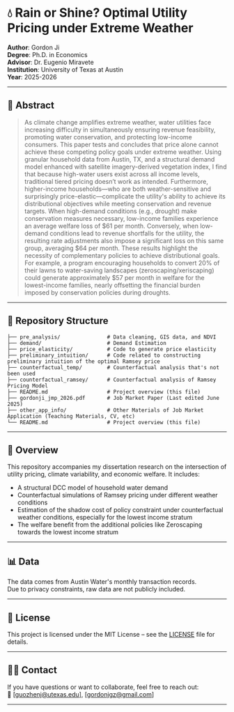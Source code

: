 # 💧 Rain or Shine? Optimal Utility Pricing under Extreme Weather

**Author**: Gordon Ji  
**Degree**: Ph.D. in Economics  
**Advisor**: Dr. Eugenio Miravete  
**Institution**: University of Texas at Austin  
**Year**: 2025-2026


---

## 📄 Abstract

> As climate change amplifies extreme weather, water utilities face increasing difficulty in simultaneously ensuring revenue feasibility, promoting water conservation, and protecting low-income consumers.
> This paper tests and concludes that price alone cannot achieve these competing policy goals under extreme weather.
> Using granular household data from Austin, TX, and a structural demand model enhanced with satellite imagery-derived vegetation index, I find that because high-water users exist across all income levels, traditional tiered pricing doesn’t work as intended.
> Furthermore, higher-income households—who are both weather-sensitive and surprisingly price-elastic—complicate the utility's ability to achieve its distributional objectives while meeting conservation and revenue targets.
> When high-demand conditions (e.g., drought) make conservation measures necessary, low-income families experience an average welfare loss of $61 per month. Conversely, when low-demand conditions lead to revenue shortfalls for the utility, the resulting rate adjustments also impose a significant loss on this same group, averaging $64 per month.
> These results highlight the necessity of complementary policies to achieve distributional goals.
> For example, a program encouraging households to convert 20% of their lawns to water-saving landscapes (zeroscaping/xeriscaping) could generate approximately $57 per month in welfare for the lowest-income families, nearly offsetting the financial burden imposed by conservation policies during droughts.

---
## 📂 Repository Structure

```text
├── pre_analysis/               # Data cleaning, GIS data, and NDVI
├── demand/                     # Demand Estimation
├── price_elasticity/           # Code to generate price elasticity
├── preliminary_intuition/      # Code related to constructing preliminary intuition of the optimal Ramsey price
├── counterfactual_temp/        # Counterfactual analysis that's not been used
├── counterfactual_ramsey/      # Counterfactual analysis of Ramsey Pricing Model
├── README.md                   # Project overview (this file)
├── gordonji_jmp_2026.pdf       # Job Market Paper (Last edited June 2025)
├── other_app_info/             # Other Materials of Job Market Application (Teaching Materials, CV, etc)
└── README.md                   # Project overview (this file)

```
---

## 🧠 Overview

This repository accompanies my dissertation research on the intersection of utility pricing, climate variability, and economic welfare. It includes:

- A structural DCC model of household water demand
- Counterfactual simulations of Ramsey pricing under different weather conditions
- Estimation of the shadow cost of policy constraint under counterfactual weather conditions, especially for the lowest income stratum
- The welfare benefit from the additional policies like Zeroscaping towards the lowest income stratum

---

## 📊 Data

The data comes from Austin Water's monthly transaction records.  
Due to privacy constraints, raw data are not publicly included.  

---

## 📝 License

This project is licensed under the MIT License – see the [LICENSE](LICENSE) file for details.


---

## 🙋‍♂️ Contact

If you have questions or want to collaborate, feel free to reach out:  
📧 [guozhenj@utexas.edu], [gordonjgz@gmail.com]

---
